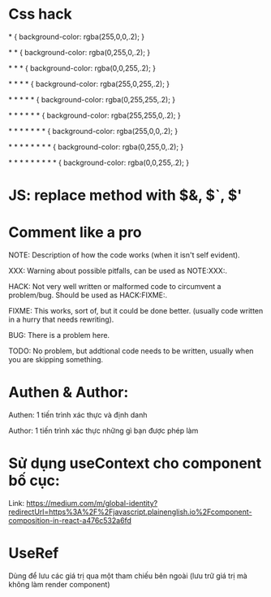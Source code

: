 # Css hack 
\* { background-color: rgba(255,0,0,.2); }

\* \* { background-color: rgba(0,255,0,.2); }

\* \* \* { background-color: rgba(0,0,255,.2); }

\* \* \* \* { background-color: rgba(255,0,255,.2); }

\* \* \* \* \* { background-color: rgba(0,255,255,.2); }

\* \* \* \* \* \* { background-color: rgba(255,255,0,.2); }

\* \* \* \* \* \* \* { background-color: rgba(255,0,0,.2); }

\* \* \* \* \* \* \* \* { background-color: rgba(0,255,0,.2); }

\* \* \* \* \* \* \* \* \* { background-color: rgba(0,0,255,.2); }

# JS: replace method with $&, $`, $'

# Comment like a pro
NOTE: Description of how the code works (when it isn't self evident).

XXX: Warning about possible pitfalls, can be used as NOTE:XXX:.

HACK: Not very well written or malformed code to circumvent a problem/bug. Should be used as HACK:FIXME:.

FIXME: This works, sort of, but it could be done better. (usually code written in a hurry that needs rewriting).

BUG: There is a problem here.

TODO: No problem, but addtional code needs to be written, usually when you are skipping something.

# Authen & Author: 
Authen: 1 tiến trình xác thực và định danh

Author: 1 tiến trình xác thực những gì bạn được phép làm

# Sử dụng useContext cho component bố cục:
Link: https://medium.com/m/global-identity?redirectUrl=https%3A%2F%2Fjavascript.plainenglish.io%2Fcomponent-composition-in-react-a476c532a6fd

# UseRef
Dùng để lưu các giá trị qua một tham chiếu bên ngoài (lưu trữ giá trị mà không làm render component)
